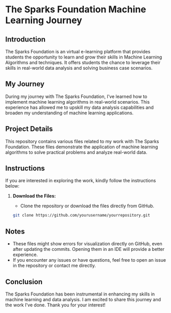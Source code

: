 # The Sparks Foundation Machine Learning Journey

## Introduction

The Sparks Foundation is an virtual e-learning platform that provides students the opportunity to learn and grow their skills in Machine Learning Algorithms and techniques. It offers students the chance to leverage their skills in real-world data analysis and solving business case scenarios.

## My Journey

During my journey with The Sparks Foundation, I've learned how to implement machine learning algorithms in real-world scenarios. This experience has allowed me to upskill my data analysis capabilities and broaden my understanding of machine learning applications.

## Project Details

This repository contains various files related to my work with The Sparks Foundation. These files demonstrate the application of machine learning algorithms to solve practical problems and analyze real-world data.

## Instructions

If you are interested in exploring the work, kindly follow the instructions below:

1. **Download the Files:**
   - Clone the repository or download the files directly from GitHub.

   ```bash
   git clone https://github.com/yourusername/yourrepository.git
## Notes

- These files might show errors for visualization directly on GitHub, even after updating the commits. Opening them in an IDE will provide a better experience.
- If you encounter any issues or have questions, feel free to open an issue in the repository or contact me directly.
## Conclusion

The Sparks Foundation has been instrumental in enhancing my skills in machine learning and data analysis. I am excited to share this journey and the work I've done. Thank you for your interest!
